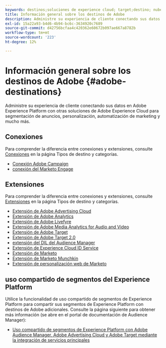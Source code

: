 ```yaml
---
keywords: destinos;soluciones de experience cloud; target;destino; nube de anuncios; advertising cloud; audience manager; destino de adobe target; target; destino de audience manager;
title: Información general sobre los destinos de Adobe
description: Administre su experiencia de cliente conectando sus datos en Platform con otras soluciones de Adobe Experience Cloud para segmentación de anuncios, personalización, automatización de marketing y mucho más
exl-id: 15a22a93-b4d6-4b94-bc6c-3634920c7689
source-git-commit: d42756bcfaa4c420362e60672b097ae667a8782b
workflow-type: tm+mt
source-wordcount: '223'
ht-degree: 12%

---
```


# Información general sobre los destinos de Adobe {#adobe-destinations}

Administre su experiencia de cliente conectando sus datos en Adobe Experience Platform con otras soluciones de Adobe Experience Cloud para segmentación de anuncios, personalización, automatización de marketing y mucho más.

## Conexiones

Para comprender la diferencia entre conexiones y extensiones, consulte [Conexiones](../../destination-types.md#connections) en la página Tipos de destino y categorías.

- [Conexión Adobe Campaign](../email-marketing/adobe-campaign.md)
- [conexión del Marketo Engage](/help/destinations/catalog/adobe/marketo-engage.md)

## Extensiones

Para comprender la diferencia entre conexiones y extensiones, consulte [Extensiones](../../destination-types.md#extensions) en la página Tipos de destino y categorías.

- [Extensión de Adobe Advertising Cloud](../advertising/adobe-advertising-cloud.md)
- [Extensión de Adobe Analytics](../analytics/adobe-analytics.md)
- [Extensión de Adobe Livefyre](../social/adobe-livefyre.md)
- [Extensión de Adobe Media Analytics for Audio and Video](../analytics/adobe-video-analytics.md)
- [Extensión de Adobe Target](../personalization/adobe-target.md)
- [Extensión de Adobe Target 2.0](../personalization/adobe-target-v2.md)
- [extensión del DIL del Audience Manager](../data-management/aam-dil-extension.md)
- [Extensión de Experience Cloud ID Service](../personalization/adobe-ecid.md)
- [Extensión de Marketo](../email/marketo.md)
- [Extensión de Marketo Munchkin](../email/marketo-munchkin.md)
- [Extensión de personalización web de Marketo](../personalization/marketo-web-personalization.md)

## uso compartido de segmentos del Experience Platform

Utilice la funcionalidad de uso compartido de segmentos de Experience Platform para compartir sus segmentos de Experience Platform con destinos de Adobe adicionales. Consulte la página siguiente para obtener más información (se abre en el portal de documentación de Audience Manager):

- [Uso compartido de segmentos de Experience Platform con Adobe Audience Manager, Adobe Advertising Cloud y Adobe Target mediante la integración de servicios principales](https://experienceleague.adobe.com/docs/audience-manager/user-guide/implementation-integration-guides/integration-experience-platform/aam-aep-audience-sharing.html)
